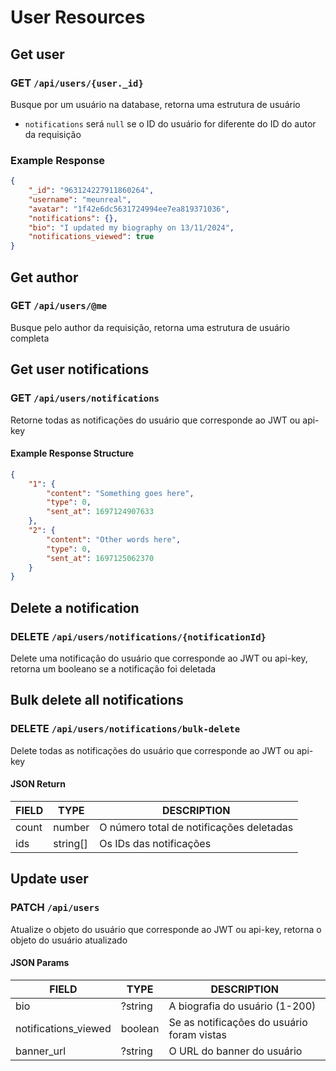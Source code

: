 # User Resources

## Get user

### GET `/api/users/{user._id}`

Busque por um usuário na database, retorna uma estrutura de usuário

-   `notifications` será `null` se o ID do usuário for diferente do ID do autor da
    requisição

### Example Response

```json
{
    "_id": "963124227911860264",
    "username": "meunreal",
    "avatar": "1f42e6dc5631724994ee7ea819371036",
    "notifications": {},
    "bio": "I updated my biography on 13/11/2024",
    "notifications_viewed": true
}
```

## Get author

### GET `/api/users/@me`

Busque pelo author da requisição, retorna uma estrutura de usuário completa

## Get user notifications

### GET `/api/users/notifications`

Retorne todas as notificações do usuário que corresponde ao JWT ou api-key

#### Example Response Structure

```json
{
    "1": {
        "content": "Something goes here",
        "type": 0,
        "sent_at": 1697124907633
    },
    "2": {
        "content": "Other words here",
        "type": 0,
        "sent_at": 1697125062370
    }
}
```

## Delete a notification

### DELETE `/api/users/notifications/{notificationId}`

Delete uma notificação do usuário que corresponde ao JWT ou api-key, retorna um
booleano se a notificação foi deletada

## Bulk delete all notifications

### DELETE `/api/users/notifications/bulk-delete`

Delete todas as notificações do usuário que corresponde ao JWT ou api-key

#### JSON Return

| FIELD | TYPE     | DESCRIPTION                              |
| ----- | -------- | ---------------------------------------- |
| count | number   | O número total de notificações deletadas |
| ids   | string[] | Os IDs das notificações                  |

## Update user

### PATCH `/api/users`

Atualize o objeto do usuário que corresponde ao JWT ou api-key, retorna o objeto
do usuário atualizado

#### JSON Params

| FIELD                | TYPE    | DESCRIPTION                                |
| -------------------- | ------- | ------------------------------------------ |
| bio                  | ?string | A biografia do usuário (1-200)             |
| notifications_viewed | boolean | Se as notificações do usuário foram vistas |
| banner_url           | ?string | O URL do banner do usuário                 |
